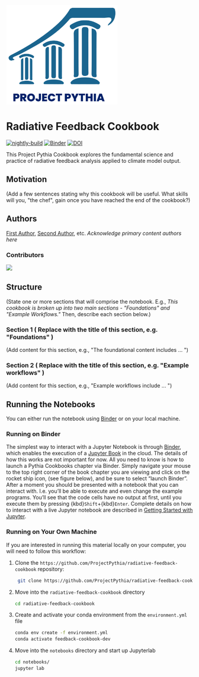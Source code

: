 <img src="thumbnail.png" alt="thumbnail" width="300"/>

# Radiative Feedback Cookbook

[![nightly-build](https://github.com/ProjectPythia/radiative-feedback-cookbook/actions/workflows/nightly-build.yaml/badge.svg)](https://github.com/ProjectPythia/radiative-feedback-cookbook/actions/workflows/nightly-build.yaml)
[![Binder](https://binder.projectpythia.org/badge_logo.svg)](https://binder.projectpythia.org/v2/gh/ProjectPythia/radiative-feedback-cookbook/main?labpath=notebooks)
[![DOI](https://zenodo.org/badge/810464558.svg)](https://zenodo.org/badge/latestdoi/810464558)

This Project Pythia Cookbook explores the fundamental science and practice of radiative feedback analysis applied to climate model output.

## Motivation

(Add a few sentences stating why this cookbook will be useful. What skills will you, "the chef", gain once you have reached the end of the cookbook?)

## Authors

[First Author](@first-author), [Second Author](@second-author), etc. _Acknowledge primary content authors here_

### Contributors

<a href="https://github.com/ProjectPythia/radiative-feedback-cookbook/graphs/contributors">
  <img src="https://contrib.rocks/image?repo=ProjectPythia/radiative-feedback-cookbook" />
</a>

## Structure

(State one or more sections that will comprise the notebook. E.g., _This cookbook is broken up into two main sections - "Foundations" and "Example Workflows."_ Then, describe each section below.)

### Section 1 ( Replace with the title of this section, e.g. "Foundations" )

(Add content for this section, e.g., "The foundational content includes ... ")

### Section 2 ( Replace with the title of this section, e.g. "Example workflows" )

(Add content for this section, e.g., "Example workflows include ... ")

## Running the Notebooks

You can either run the notebook using [Binder](https://binder.projectpythia.org/) or on your local machine.

### Running on Binder

The simplest way to interact with a Jupyter Notebook is through
[Binder](https://binder.projectpythia.org/), which enables the execution of a
[Jupyter Book](https://jupyterbook.org) in the cloud. The details of how this works are not
important for now. All you need to know is how to launch a Pythia
Cookbooks chapter via Binder. Simply navigate your mouse to
the top right corner of the book chapter you are viewing and click
on the rocket ship icon, (see figure below), and be sure to select
“launch Binder”. After a moment you should be presented with a
notebook that you can interact with. I.e. you’ll be able to execute
and even change the example programs. You’ll see that the code cells
have no output at first, until you execute them by pressing
{kbd}`Shift`\+{kbd}`Enter`. Complete details on how to interact with
a live Jupyter notebook are described in [Getting Started with
Jupyter](https://foundations.projectpythia.org/foundations/getting-started-jupyter.html).

### Running on Your Own Machine

If you are interested in running this material locally on your computer, you will need to follow this workflow:

1. Clone the `https://github.com/ProjectPythia/radiative-feedback-cookbook` repository:

   ```bash
    git clone https://github.com/ProjectPythia/radiative-feedback-cookbook.git
   ```

1. Move into the `radiative-feedback-cookbook` directory
   ```bash
   cd radiative-feedback-cookbook
   ```
1. Create and activate your conda environment from the `environment.yml` file
   ```bash
   conda env create -f environment.yml
   conda activate feedback-cookbook-dev
   ```
1. Move into the `notebooks` directory and start up Jupyterlab
   ```bash
   cd notebooks/
   jupyter lab
   ```
